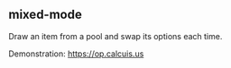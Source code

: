 ## mixed-mode

Draw an item from a pool and swap its options each time.

Demonstration:
https://op.calcuis.us
